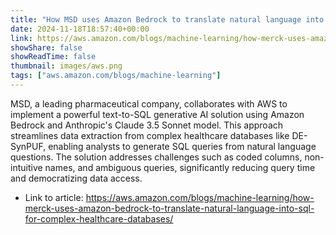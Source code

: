 ```yaml
---
title: "How MSD uses Amazon Bedrock to translate natural language into SQL for complex healthcare databases"
date: 2024-11-18T18:57:40+00:00
link: https://aws.amazon.com/blogs/machine-learning/how-merck-uses-amazon-bedrock-to-translate-natural-language-into-sql-for-complex-healthcare-databases/
showShare: false
showReadTime: false
thumbnail: images/aws.png
tags: ["aws.amazon.com/blogs/machine-learning"]
---
```

MSD, a leading pharmaceutical company, collaborates with AWS to implement a powerful text-to-SQL generative AI solution using Amazon Bedrock and Anthropic's Claude 3.5 Sonnet model. This approach streamlines data extraction from complex healthcare databases like DE-SynPUF, enabling analysts to generate SQL queries from natural language questions. The solution addresses challenges such as coded columns, non-intuitive names, and ambiguous queries, significantly reducing query time and democratizing data access.

- Link to article: https://aws.amazon.com/blogs/machine-learning/how-merck-uses-amazon-bedrock-to-translate-natural-language-into-sql-for-complex-healthcare-databases/